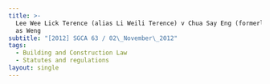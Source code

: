 ```yaml
---
title: >-
  Lee Wee Lick Terence (alias Li Weili Terence) v Chua Say Eng (formerly trading
  as Weng
subtitle: "[2012] SGCA 63 / 02\_November\_2012"
tags:
  - Building and Construction Law
  - Statutes and regulations
layout: single
---
```


